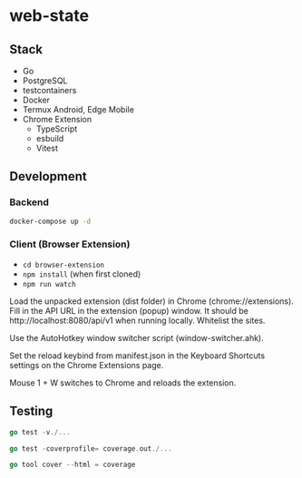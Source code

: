 # web-state

## Stack

- Go
- PostgreSQL
- testcontainers
- Docker
- Termux Android, Edge Mobile
- Chrome Extension
  - TypeScript
  - esbuild
  - Vitest

## Development

### Backend

```bash
docker-compose up -d
```

### Client (Browser Extension)

- `cd browser-extension`
- `npm install` (when first cloned)
- `npm run watch`

Load the unpacked extension (dist folder) in Chrome (chrome://extensions).
Fill in the API URL in the extension (popup) window. It should be http://localhost:8080/api/v1 when running locally.
Whitelist the sites.

Use the AutoHotkey window switcher script (window-switcher.ahk).

Set the reload keybind from manifest.json in the Keyboard Shortcuts settings on the Chrome Extensions page.

Mouse 1 + W switches to Chrome and reloads the extension.

## Testing

```go
go test -v./...

go test -coverprofile= coverage.out./...

go tool cover --html = coverage
```
